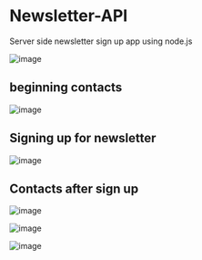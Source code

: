 # Newsletter-API
Server side newsletter sign up app using node.js

![image](https://user-images.githubusercontent.com/71471481/224829796-9ea30626-fd83-4cbe-8270-2c00e57c4561.png)

<h2> beginning contacts </h2>

![image](https://user-images.githubusercontent.com/71471481/224832260-ea65402e-89f8-43c6-b4b9-7f5574565ec5.png)


<h2> Signing up for newsletter </h2>

![image](https://user-images.githubusercontent.com/71471481/224829875-bb299758-3f9a-4757-9af9-f661457ebeac.png)

<h2> Contacts after sign up </h2>

![image](https://user-images.githubusercontent.com/71471481/224831030-1c29507e-db54-431f-a6dc-e207561b1317.png)



![image](https://user-images.githubusercontent.com/71471481/224830426-fa35c39b-7052-4ba8-b231-91609b2b4016.png)

![image](https://user-images.githubusercontent.com/71471481/224831741-2d8c9518-967a-45df-ae41-e6978bbefe8b.png)
